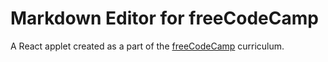 # Markdown Editor for freeCodeCamp

A React applet created as a part of the [freeCodeCamp](https://freecodecamp.org) curriculum.